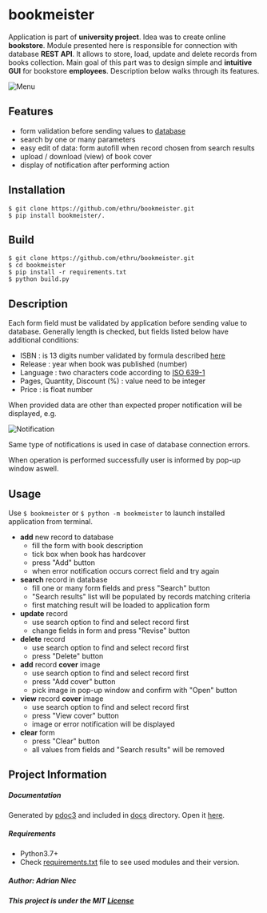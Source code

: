 # bookmeister

Application is part of **university project**. Idea was to create online **bookstore**. Module presented here is 
responsible for connection with database **REST API**. It allows to store, load, update and delete records from books 
collection. Main goal of this part was to design simple and **intuitive GUI** for bookstore **employees**. Description below 
walks through its features.

![Menu](https://raw.githubusercontent.com/ethru/bookmeister/master/data/menu.png)

## Features

- form validation before sending values to [database](https://restdb.io/)
- search by one or many parameters
- easy edit of data: form autofill when record chosen from search results
- upload / download (view) of book cover
- display of notification after performing action


## Installation

```
$ git clone https://github.com/ethru/bookmeister.git
$ pip install bookmeister/.
```

## Build

```
$ git clone https://github.com/ethru/bookmeister.git
$ cd bookmeister
$ pip install -r requirements.txt
$ python build.py
```

## Description

Each form field must be validated by application before sending value to database. Generally length is checked, but 
fields listed below have additional conditions:

- ISBN : is 13 digits number validated by formula described 
[here](https://isbn-information.com/check-digit-for-the-13-digit-isbn.html)
- Release : year when book was published (number)
- Language : two characters code according to [ISO 639-1](https://en.wikipedia.org/wiki/List_of_ISO_639-1_codes)
- Pages, Quantity, Discount (%) : value need to be integer
- Price : is float number

When provided data are other than expected proper notification will be displayed, e.g.

![Notification](https://raw.githubusercontent.com/ethru/bookmeister/master/data/notification.png) 

Same type of notifications is used in case of database connection errors. 

When operation is performed successfully user is informed by pop-up window aswell.

## Usage

Use `$ bookmeister` or `$ python -m bookmeister` to launch installed application from terminal.

- **add** new record to database
    - fill the form with book description
    - tick box when book has hardcover
    - press "Add" button
    - when error notification occurs correct field and try again
- **search** record in database
    - fill one or many form fields and press "Search" button
    - "Search results" list will be populated by records matching criteria
    - first matching result will be loaded to application form
- **update** record
    - use search option to find and select record first
    - change fields in form and press "Revise" button
- **delete** record
    - use search option to find and select record first
    - press "Delete" button
- **add** record **cover** image
    - use search option to find and select record first
    - press "Add cover" button
    - pick image in pop-up window and confirm with "Open" button
- **view** record **cover** image
    - use search option to find and select record first
    - press "View cover" button
    - image or error notification will be displayed
- **clear** form
    - press "Clear" button
    - all values from fields and "Search results" will be removed

## Project Information

##### Documentation

Generated by [pdoc3](https://pdoc3.github.io/pdoc/) and included in 
[docs](https://github.com/ethru/bookmeister/tree/master/docs) directory. Open it 
[here](https://ethru.github.io/bookmeister/).

##### Requirements

- Python3.7+
- Check [requirements.txt](https://raw.githubusercontent.com/ethru/bookmeister/master/requirements.txt) file to see used 
modules and their version.

##### Author: Adrian Niec

##### This project is under the MIT [License](https://raw.githubusercontent.com/ethru/bookmeister/master/LICENSE)
